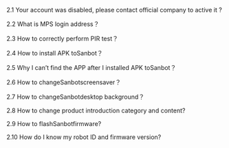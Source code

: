 

2.1 Your account was disabled, please contact official company to active it ?

2.2 What is MPS login address？

2.3 How to correctly perform PIR test？

2.4 How to install APK toSanbot？

2.5 Why I can’t find the APP after I installed APK toSanbot？

2.6 How to changeSanbotscreensaver？

2.7 How to changeSanbotdesktop background？

2.8 How to change product introduction category and content?

2.9 How to flashSanbotfirmware?

2.10 How do I know my robot ID and firmware version?

 

